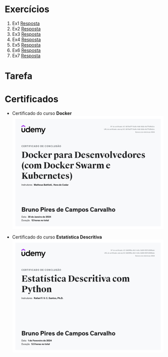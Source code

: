 # Exercícios

1. Ex1
   [Resposta](exercicios/ex1.py)
2. Ex2
   [Resposta](exercicios/ex2.py)
3. Ex3
   [Resposta](exercicios/ex3.py)
4. Ex4
   [Resposta](exercicios/ex4.py)
5. Ex5
   [Resposta](exercicios/ex5.py)
6. Ex6
   [Resposta](exercicios/ex6.py)
7. Ex7
   [Resposta](exercicios/ex7.py)

# Tarefa

# Certificados

- Certificado do curso **Docker**
  ![Curso Docker](certificados/Docker.jpg)

- Certificado do curso **Estatística Descritiva**
  ![Curso Estatística](certificados/Estatistica.jpg)
